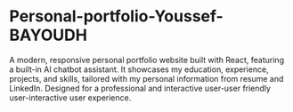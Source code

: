 # Personal-portfolio-Youssef-BAYOUDH
A modern, responsive personal portfolio website built with React, featuring a built-in AI chatbot assistant. It showcases my education, experience, projects, and skills, tailored with my personal information from resume and LinkedIn. Designed for a professional and interactive user-user friendly user-interactive user experience.
